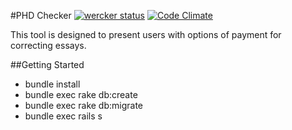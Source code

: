 #PHD Checker
[![wercker status](https://app.wercker.com/status/9ff9118792ae5c2a7323f6f480290f6a/m "wercker status")](https://app.wercker.com/project/bykey/9ff9118792ae5c2a7323f6f480290f6a)
[![Code Climate](https://codeclimate.com/github/burningpony/phd_checker/badges/gpa.svg)](https://codeclimate.com/github/burningpony/phd_checker)

This tool is designed to present users with options of payment for correcting essays.

##Getting Started

* bundle install
* bundle exec rake db:create
* bundle exec rake db:migrate
* bundle exec rails s

